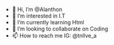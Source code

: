 - 👋 Hi, I’m @Alanthon
- 👀 I’m interested in I.T
- 🌱 I’m currently learning Html
- 💞️ I’m looking to collaborate on Coding
- 📫 How to reach me IG: @tnllve_a
